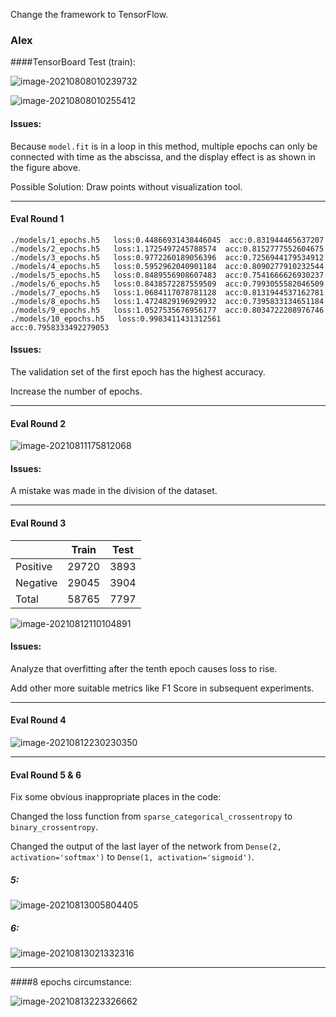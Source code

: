 Change the framework to TensorFlow.

### Alex

####TensorBoard Test (train):

![image-20210808010239732](./Images/image-20210808010239732.png)

![image-20210808010255412](./Images/image-20210808010255412.png)

#### Issues:

Because `model.fit` is in a loop in this method, multiple epochs can only be connected with time as the abscissa, and the display effect is as shown in the figure above.

Possible Solution: Draw points without visualization tool.

------

#### Eval Round 1

```
./models/1_epochs.h5   loss:0.44866931438446045  acc:0.831944465637207
./models/2_epochs.h5   loss:1.1725497245788574  acc:0.8152777552604675
./models/3_epochs.h5   loss:0.9772260189056396  acc:0.7256944179534912
./models/4_epochs.h5   loss:0.5952962040901184  acc:0.8090277910232544
./models/5_epochs.h5   loss:0.8489556908607483  acc:0.7541666626930237
./models/6_epochs.h5   loss:0.8438572287559509  acc:0.7993055582046509
./models/7_epochs.h5   loss:1.0684117078781128  acc:0.8131944537162781
./models/8_epochs.h5   loss:1.4724829196929932  acc:0.7395833134651184
./models/9_epochs.h5   loss:1.0527535676956177  acc:0.8034722208976746
./models/10_epochs.h5   loss:0.9983411431312561  acc:0.7958333492279053
```

#### Issues:

The validation set of the first epoch has the highest accuracy.

Increase the number of epochs.

------

#### Eval Round 2

![image-20210811175812068](./Images/image-20210811175812068.png)

#### Issues:

A mistake was made in the division of the dataset. 

------

#### Eval Round 3

|          | Train | Test |
| -------- | ----- | ---- |
| Positive | 29720 | 3893 |
| Negative | 29045 | 3904 |
| Total    | 58765 | 7797 |

![image-20210812110104891](./Images/image-20210812110104891.png)

#### Issues:

Analyze that overfitting after the tenth epoch causes loss to rise.

Add other more suitable metrics like F1 Score in subsequent experiments.

------

#### Eval Round 4

![image-20210812230230350](./Images/image-20210812230230350.png)

------

#### Eval Round 5 & 6

Fix some obvious inappropriate places in the code: 

Changed the loss function from `sparse_categorical_crossentropy` to `binary_crossentropy`.

Changed the output of the last layer of the network from `Dense(2, activation='softmax')` to `Dense(1, activation='sigmoid')`.

##### 5:

![image-20210813005804405](./Images/image-20210813005804405.png)

##### 6:

![image-20210813021332316](./Images/image-20210813021332316.png)

------

####8 epochs circumstance:

![image-20210813223326662](./Images/image-20210813223326662.png)

